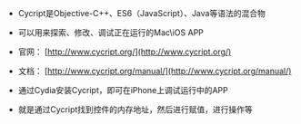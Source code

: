 - Cycript是Objective-C++、ES6（JavaScript）、Java等语法的混合物
- 可以用来探索、修改、调试正在运行的Mac\iOS APP
- 官网： [http://www.cycript.org/](http://www.cycript.org/)
- 文档： [http://www.cycript.org/manual/](http://www.cycript.org/manual/)

- 通过Cydia安装Cycript，即可在iPhone上调试运行中的APP
- 就是通过Cycript找到控件的内存地址，然后进行赋值，进行操作等